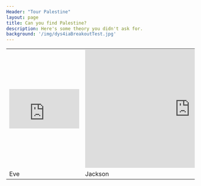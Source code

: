 ```yaml
---
Header: "Tour Palestine"
layout: page
title: Can you find Palestine?
description: Here's some theory you didn't ask for.
background: '/img/dys4iaBreakoutTest.jpg'
---
```


<table style="width:100%">
  <tr>
    <td><iframe width="187" height="105" src="https://www.youtube.com/embed/tbzDAKnK1_0?rel=0&amp;showinfo=0" frameborder="0" allow="accelerometer; autoplay; encrypted-media; gyroscope; picture-in-picture" allowfullscreen></iframe></td>
    <td><iframe width="560" height="315" src="https://www.youtube.com/embed/dHOao7I3yWk?rel=0&amp;showinfo=0" frameborder="0" allow="accelerometer; autoplay; encrypted-media; gyroscope; picture-in-picture" allowfullscreen></iframe></td>
    <td>50</td>
  </tr>
  <tr>
    <td>Eve</td>
    <td>Jackson</td>
    <td>94</td>
  </tr>
</table>
